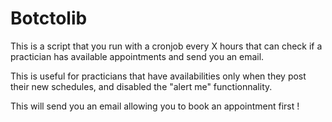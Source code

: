 # Botctolib

This is a script that you run with a cronjob every X hours that can check if a practician has available appointments and send you an email.

This is useful for practicians that have availabilities only when they post their new schedules, and disabled the "alert me" functionnality.

This will send you an email allowing you to book an appointment first !
